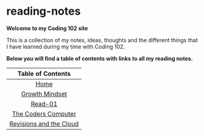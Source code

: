 # reading-notes

**Welcome to my Coding 102 site**

This is a collection of my notes, ideas, thoughts and the different things that I have learned during my time
with Coding 102.

**Below you will find a table of contents with links to all my reading notes.**

|Table of Contents                          |
| :---:|
| [Home](README.md)|
| [Growth Mindset](GrowthMindset.md)|
| [Read-01](read-01.md)|
| [The Coders Computer](TheCodersComputer.md)|
| [Revisions and the Cloud](revisions_and_the_cloud.md)